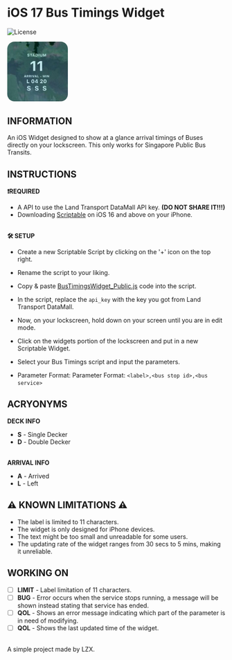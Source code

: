 # iOS 17 Bus Timings Widget

![License](https://img.shields.io/badge/license-CC0%201.0-blue)

<img src="https://raw.githubusercontent.com/LZXCorp/iOSBusTimings/adc02139d2ae5f056e615bbf7cc5d3c01770ab4a/pv.jpg" width="140" style="border-radius: 12%"/>

##  INFORMATION

An iOS Widget designed to show at a glance arrival timings of Buses directly on your lockscreen.
This only works for Singapore Public Bus Transits.

## INSTRUCTIONS

**❗REQUIRED**

- A API to use the Land Transport DataMall API key. **(DO NOT SHARE IT!!!)**
- Downloading [Scriptable](https://apps.apple.com/de/app/scriptable/id1405459188) on iOS 16 and above on your iPhone.

\
**🛠️ SETUP**

- Create a new Scriptable Script by clicking on the '+' icon on the top right.
- Rename the script to your liking.
- Copy & paste [BusTimingsWidget_Public.js](https://raw.githubusercontent.com/LZXCorp/iOSBusTimings/main/BusTimingsWidget_Public.js) code into the script.
- In the script, replace the ```api_key``` with the key you got from Land Transport DataMall.

- Now, on your lockscreen, hold down on your screen until you are in edit mode.
- Click on the widgets portion of the lockscreen and put in a new Scriptable Widget.
- Select your Bus Timings script and input the parameters.
- Parameter Format: Parameter Format: ```<label>,<bus stop id>,<bus service>```

## ACRYONYMS

**DECK INFO**

- **S** - Single Decker
- **D** - Double Decker

\
**ARRIVAL INFO**

- **A** - Arrived
- **L** - Left

## ⚠️ KNOWN LIMITATIONS ⚠️

- The label is limited to 11 characters.
- The widget is only designed for iPhone devices.
- The text might be too small and unreadable for some users.
- The updating rate of the widget ranges from 30 secs to 5 mins, making it unreliable.

## WORKING ON

- [ ] **LIMIT** - Label limitation of 11 characters.
- [ ] **BUG** - Error occurs when the service stops running, a message will be shown instead stating that service has ended.
- [ ] **QOL** - Shows an error message indicating which part of the parameter is in need of modifying.
- [ ] **QOL** - Shows the last updated time of the widget.

\
A simple project made by LZX.
